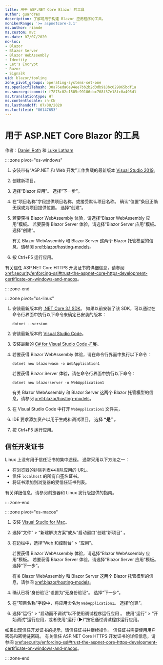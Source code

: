 ```yaml
---
title: 用于 ASP.NET Core Blazor 的工具
author: guardrex
description: 了解可用于构建 Blazor 应用程序的工具。
monikerRange: '>= aspnetcore-3.1'
ms.author: riande
ms.custom: mvc
ms.date: 07/07/2020
no-loc:
- Blazor
- Blazor Server
- Blazor WebAssembly
- Identity
- Let's Encrypt
- Razor
- SignalR
uid: blazor/tooling
zone_pivot_groups: operating-systems-set-one
ms.openlocfilehash: 30a76eda0e94ee7bb2b2d3db918bc029865bdf1a
ms.sourcegitcommit: f7873c02c1505c99106cbc708f37e18fc0a496d1
ms.translationtype: HT
ms.contentlocale: zh-CN
ms.lasthandoff: 07/08/2020
ms.locfileid: "86147653"
---
```

# <a name="tooling-for-aspnet-core-blazor"></a>用于 ASP.NET Core Blazor 的工具

作者：[Daniel Roth](https://github.com/danroth27) 和 [Luke Latham](https://github.com/guardrex)

::: zone pivot="os-windows"

1. 安装带有“ASP.NET 和 Web 开发”工作负载的最新版本 [Visual Studio 2019](https://visualstudio.microsoft.com/downloads/)。

1. 创建新项目。

1. 选择“Blazor 应用”。 选择“下一步”。

1. 在“项目名称”字段提供项目名称，或接受默认项目名称。 确认“位置”条目正确无误或为项目提供位置。 选择“创建”。

1. 若要获得 Blazor WebAssembly 体验，请选择“Blazor WebAssembly 应用”模板。 若要获得 Blazor Server 体验，请选择“Blazor Server 应用”模板。 选择“创建”。

   有关 Blazor WebAssembly 和 Blazor Server 这两个 Blazor 托管模型的信息，请参阅 <xref:blazor/hosting-models>。 

1. 按 Ctrl+F5 运行应用<kbd></kbd><kbd></kbd>。

有关信任 ASP.NET Core HTTPS 开发证书的详细信息，请参阅 <xref:security/enforcing-ssl#trust-the-aspnet-core-https-development-certificate-on-windows-and-macos>。

::: zone-end

::: zone pivot="os-linux"

1. 安装最新版本的 [.NET Core 3.1 SDK](https://dotnet.microsoft.com/download/dotnet-core/3.1)。 如果以前安装了该 SDK，可以通过在命令行界面中执行以下命令来确定已安装的版本：

   ```dotnetcli
   dotnet --version
   ```

1. 安装最新版本的 [Visual Studio Code](https://code.visualstudio.com/)。

1. 安装最新的 [C# for Visual Studio Code 扩展](https://marketplace.visualstudio.com/items?itemName=ms-dotnettools.csharp)。

1. 若要获得 Blazor WebAssembly 体验，请在命令行界面中执行以下命令：

   ```dotnetcli
   dotnet new blazorwasm -o WebApplication1
   ```

   若要获得 Blazor Server 体验，请在命令行界面中执行以下命令：

   ```dotnetcli
   dotnet new blazorserver -o WebApplication1
   ```

   有关 Blazor WebAssembly 和 Blazor Server 这两个 Blazor 托管模型的信息，请参阅 <xref:blazor/hosting-models>。 

1. 在 Visual Studio Code 中打开 `WebApplication1` 文件夹，

1. IDE 要求添加资产以用于生成和调试项目。 选择 **“是”** 。

1. 按 Ctrl+F5 运行应用<kbd></kbd><kbd></kbd>。

## <a name="trust-a-development-certificate"></a>信任开发证书

Linux 上没有用于信任证书的集中途径。 通常采用以下方法之一：

* 在浏览器的排除列表中排除应用的 URL。
* 信任 `localhost` 的所有自签名证书。
* 将证书添加到浏览器的受信任证书列表。

有关详细信息，请参阅浏览器和 Linux 发行版提供的指南。

::: zone-end

::: zone pivot="os-macos"

1. 安装 [Visual Studio for Mac](https://visualstudio.microsoft.com/vs/mac/)。

1. 选择“文件” > “新建解决方案”或从“启动窗口”创建“新项目”   。

1. 在边栏中，选择“Web 和控制台” > “应用”。 

   若要获得 Blazor WebAssembly 体验，请选择“Blazor WebAssembly 应用”模板。 若要获得 Blazor Server 体验，请选择“Blazor Server 应用”模板。 选择“下一步”。

   有关 Blazor WebAssembly 和 Blazor Server 这两个 Blazor 托管模型的信息，请参阅 <xref:blazor/hosting-models>。 

1. 确认已将“身份验证”设置为“无身份验证”。 选择“下一步”。

1. 在“项目名称”字段中，将应用命名为 `WebApplication1`。 选择“创建”。

1. 选择“运行” > “启动而不调试”以不使用调试程序运行应用 。 使用“运行” > “开始调试”运行应用，或者使用“运行 (&#9654;)”按钮通过调试程序运行应用。 

如果出现信任开发证书的提示，请信任证书并继续操作。 信任证书需要使用用户密码和密钥链密码。 有关信任 ASP.NET Core HTTPS 开发证书的详细信息，请参阅 <xref:security/enforcing-ssl#trust-the-aspnet-core-https-development-certificate-on-windows-and-macos>。

::: zone-end
